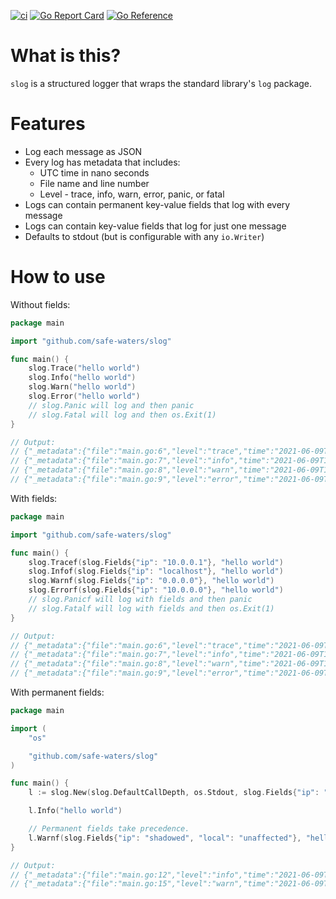 [![ci](https://github.com/safe-waters/slog/actions/workflows/ci.yml/badge.svg)](https://github.com/safe-waters/slog/actions/workflows/ci.yml)
[![Go Report Card](https://goreportcard.com/badge/github.com/safe-waters/slog)](https://goreportcard.com/report/github.com/safe-waters/slog)
[![Go Reference](https://pkg.go.dev/badge/github.com/safe-waters/slog.svg)](https://pkg.go.dev/github.com/safe-waters/slog)

# What is this?

`slog` is a structured logger that wraps the standard library's
`log` package.

# Features

- Log each message as JSON
- Every log has metadata that includes:
  - UTC time in nano seconds
  - File name and line number
  - Level - trace, info, warn, error, panic, or fatal
- Logs can contain permanent key-value fields that log with every message
- Logs can contain key-value fields that log for just one message
- Defaults to stdout (but is configurable with any `io.Writer`)

# How to use

Without fields:

```go
package main

import "github.com/safe-waters/slog"

func main() {
	slog.Trace("hello world")
	slog.Info("hello world")
	slog.Warn("hello world")
	slog.Error("hello world")
	// slog.Panic will log and then panic
	// slog.Fatal will log and then os.Exit(1)
}

// Output:
// {"_metadata":{"file":"main.go:6","level":"trace","time":"2021-06-09T15:39:30.2649183Z"},"message":"hello world"}
// {"_metadata":{"file":"main.go:7","level":"info","time":"2021-06-09T15:39:30.2650656Z"},"message":"hello world"}
// {"_metadata":{"file":"main.go:8","level":"warn","time":"2021-06-09T15:39:30.265132Z"},"message":"hello world"}
// {"_metadata":{"file":"main.go:9","level":"error","time":"2021-06-09T15:39:30.2652018Z"},"message":"hello world"}
```

With fields:

```go
package main

import "github.com/safe-waters/slog"

func main() {
	slog.Tracef(slog.Fields{"ip": "10.0.0.1"}, "hello world")
	slog.Infof(slog.Fields{"ip": "localhost"}, "hello world")
	slog.Warnf(slog.Fields{"ip": "0.0.0.0"}, "hello world")
	slog.Errorf(slog.Fields{"ip": "10.0.0.0"}, "hello world")
	// slog.Panicf will log with fields and then panic
	// slog.Fatalf will log with fields and then os.Exit(1)
}

// Output:
// {"_metadata":{"file":"main.go:6","level":"trace","time":"2021-06-09T15:41:20.9950695Z"},"fields":{"ip":"10.0.0.1"},"message":"hello world"}
// {"_metadata":{"file":"main.go:7","level":"info","time":"2021-06-09T15:41:20.9951949Z"},"fields":{"ip":"localhost"},"message":"hello world"}
// {"_metadata":{"file":"main.go:8","level":"warn","time":"2021-06-09T15:41:20.9952392Z"},"fields":{"ip":"0.0.0.0"},"message":"hello world"}
// {"_metadata":{"file":"main.go:9","level":"error","time":"2021-06-09T15:41:20.9953044Z"},"fields":{"ip":"10.0.0.0"},"message":"hello world"}
```

With permanent fields:

```go
package main

import (
	"os"

	"github.com/safe-waters/slog"
)

func main() {
	l := slog.New(slog.DefaultCallDepth, os.Stdout, slog.Fields{"ip": "localhost"})

	l.Info("hello world")

	// Permanent fields take precedence.
	l.Warnf(slog.Fields{"ip": "shadowed", "local": "unaffected"}, "hello world")
}

// Output:
// {"_metadata":{"file":"main.go:12","level":"info","time":"2021-06-09T15:43:53.5588804Z"},"fields":{"ip":"localhost"},"message":"hello world"}
// {"_metadata":{"file":"main.go:15","level":"warn","time":"2021-06-09T15:43:53.5590044Z"},"fields":{"ip":"localhost","local":"unaffected"},"message":"hello world"}
```
